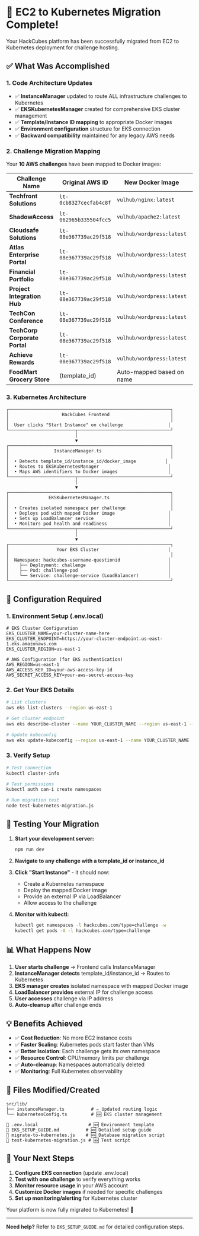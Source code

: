 # 🎉 EC2 to Kubernetes Migration Complete!

Your HackCubes platform has been successfully migrated from EC2 to Kubernetes deployment for challenge hosting.

## ✅ What Was Accomplished

### 1. **Code Architecture Updates**
- ✅ **InstanceManager** updated to route ALL infrastructure challenges to Kubernetes
- ✅ **EKSKubernetesManager** created for comprehensive EKS cluster management
- ✅ **Template/Instance ID mapping** to appropriate Docker images
- ✅ **Environment configuration** structure for EKS connection
- ✅ **Backward compatibility** maintained for any legacy AWS needs

### 2. **Challenge Migration Mapping**

Your **10 AWS challenges** have been mapped to Docker images:

| Challenge Name | Original AWS ID | New Docker Image | Category |
|---|---|---|---|
| **Techfront Solutions** | `lt-0cb8327cecfab4c8f` | `vulhub/nginx:latest` | Web Security |
| **ShadowAccess** | `lt-062965b335504fcc5` | `vulhub/apache2:latest` | Network Security |
| **Cloudsafe Solutions** | `lt-08e367739ac29f518` | `vulhub/wordpress:latest` | Web Security |
| **Atlas Enterprise Portal** | `lt-08e367739ac29f518` | `vulhub/wordpress:latest` | Web Security |
| **Financial Portfolio** | `lt-08e367739ac29f518` | `vulhub/wordpress:latest` | Web Security |
| **Project Integration Hub** | `lt-08e367739ac29f518` | `vulhub/wordpress:latest` | Web Security |
| **TechCon Conference** | `lt-08e367739ac29f518` | `vulhub/wordpress:latest` | Web Security |
| **TechCorp Corporate Portal** | `lt-08e367739ac29f518` | `vulhub/wordpress:latest` | Web Security |
| **Achieve Rewards** | `lt-08e367739ac29f518` | `vulhub/wordpress:latest` | Web Security |
| **FoodMart Grocery Store** | (template_id) | Auto-mapped based on name | Web Security |

### 3. **Kubernetes Architecture**

```
┌─────────────────────────────────────────────────────────────┐
│                    HackCubes Frontend                       │
│                                                             │
│  User clicks "Start Instance" on challenge                 │
└─────────────────────────┬───────────────────────────────────┘
                          │
                          ▼
┌─────────────────────────────────────────────────────────────┐
│                 InstanceManager.ts                          │
│                                                             │
│  • Detects template_id/instance_id/docker_image           │
│  • Routes to EKSKubernetesManager                          │
│  • Maps AWS identifiers to Docker images                   │
└─────────────────────────┬───────────────────────────────────┘
                          │
                          ▼
┌─────────────────────────────────────────────────────────────┐
│               EKSKubernetesManager.ts                       │
│                                                             │
│  • Creates isolated namespace per challenge                 │
│  • Deploys pod with mapped Docker image                    │
│  • Sets up LoadBalancer service                            │
│  • Monitors pod health and readiness                       │
└─────────────────────────┬───────────────────────────────────┘
                          │
                          ▼
┌─────────────────────────────────────────────────────────────┐
│                  Your EKS Cluster                          │
│                                                             │
│  Namespace: hackcubes-username-questionid                  │
│    ├── Deployment: challenge                               │
│    ├── Pod: challenge-pod                                  │
│    └── Service: challenge-service (LoadBalancer)           │
└─────────────────────────────────────────────────────────────┘
```

## 🔧 Configuration Required

### 1. **Environment Setup (.env.local)**
```env
# EKS Cluster Configuration  
EKS_CLUSTER_NAME=your-cluster-name-here
EKS_CLUSTER_ENDPOINT=https://your-cluster-endpoint.us-east-1.eks.amazonaws.com
EKS_CLUSTER_REGION=us-east-1

# AWS Configuration (for EKS authentication)
AWS_REGION=us-east-1
AWS_ACCESS_KEY_ID=your-aws-access-key-id
AWS_SECRET_ACCESS_KEY=your-aws-secret-access-key
```

### 2. **Get Your EKS Details**
```bash
# List clusters
aws eks list-clusters --region us-east-1

# Get cluster endpoint  
aws eks describe-cluster --name YOUR_CLUSTER_NAME --region us-east-1 --query 'cluster.endpoint'

# Update kubeconfig
aws eks update-kubeconfig --region us-east-1 --name YOUR_CLUSTER_NAME
```

### 3. **Verify Setup**
```bash
# Test connection
kubectl cluster-info

# Test permissions
kubectl auth can-i create namespaces

# Run migration test
node test-kubernetes-migration.js
```

## 🚀 Testing Your Migration

1. **Start your development server:**
   ```bash
   npm run dev
   ```

2. **Navigate to any challenge with a template_id or instance_id**

3. **Click "Start Instance"** - it should now:
   - Create a Kubernetes namespace
   - Deploy the mapped Docker image
   - Provide an external IP via LoadBalancer
   - Allow access to the challenge

4. **Monitor with kubectl:**
   ```bash
   kubectl get namespaces -l hackcubes.com/type=challenge -w
   kubectl get pods -A -l hackcubes.com/type=challenge
   ```

## 📊 What Happens Now

1. **User starts challenge** → Frontend calls InstanceManager
2. **InstanceManager detects** template_id/instance_id → Routes to Kubernetes  
3. **EKS manager creates** isolated namespace with mapped Docker image
4. **LoadBalancer provides** external IP for challenge access
5. **User accesses** challenge via IP address
6. **Auto-cleanup** after challenge ends

## 💡 Benefits Achieved

- ✅ **Cost Reduction**: No more EC2 instance costs
- ✅ **Faster Scaling**: Kubernetes pods start faster than VMs
- ✅ **Better Isolation**: Each challenge gets its own namespace
- ✅ **Resource Control**: CPU/memory limits per challenge
- ✅ **Auto-cleanup**: Namespaces automatically deleted
- ✅ **Monitoring**: Full Kubernetes observability

## 📁 Files Modified/Created

```
src/lib/
├── instanceManager.ts          # ✏️ Updated routing logic
└── kubernetesConfig.ts         # 🆕 EKS cluster management

📄 .env.local                   # 🆕 Environment template
📄 EKS_SETUP_GUIDE.md          # 🆕 Detailed setup guide  
📄 migrate-to-kubernetes.js    # 🆕 Database migration script
📄 test-kubernetes-migration.js # 🆕 Test script
```

## 🎯 Your Next Steps

1. **Configure EKS connection** (update .env.local)
2. **Test with one challenge** to verify everything works
3. **Monitor resource usage** in your AWS account
4. **Customize Docker images** if needed for specific challenges
5. **Set up monitoring/alerting** for Kubernetes cluster

Your platform is now fully migrated to Kubernetes! 🎉

---

**Need help?** Refer to `EKS_SETUP_GUIDE.md` for detailed configuration steps. 
